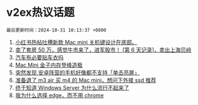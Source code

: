# v2ex热议话题

`最后更新时间：2024-10-31 10:13:37 +0800`

1. [小红书热帖吐槽新款 Mac mini 关机键设计在底部。](https://www.v2ex.com/t/1084917)
1. [卖了套房 50 万，感觉牛市来了，进军股市！ [第 6 天记录]，卖出上海贝岭](https://www.v2ex.com/t/1084875)
1. [汽车有必要贴车衣吗](https://www.v2ex.com/t/1084910)
1. [Mac Mini 金子内存登峰造极](https://www.v2ex.com/t/1084878)
1. [突然发现,安卓阵营的手机好像都不支持「单击亮屏」](https://www.v2ex.com/t/1084918)
1. [准备退了 m3 air 买 m4 的 Mac mini，想问下外接 ssd 推荐](https://www.v2ex.com/t/1084929)
1. [终于知道 Windows Server 为什么流行不起来了](https://www.v2ex.com/t/1084920)
1. [我为什么选择 edge，而不用 chrome](https://www.v2ex.com/t/1085007)

